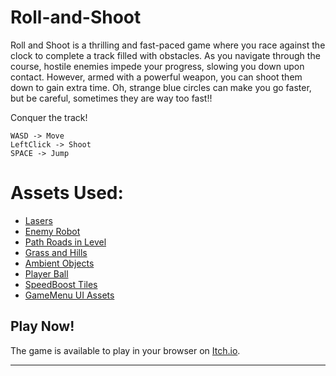 # Roll-and-Shoot


Roll and Shoot is a thrilling and fast-paced game where you race against the clock to complete a track filled with obstacles. As you navigate through the course, hostile enemies impede your progress, slowing you down upon contact. However, armed with a powerful weapon, you can shoot them down to gain extra time. Oh, strange blue circles can make you go faster, but be careful, sometimes they are way too fast!! 

Conquer the track!

    WASD -> Move
    LeftClick -> Shoot
    SPACE -> Jump
    
# Assets Used:

- [Lasers](https://assetstore.unity.com/packages/tools/particles-effects/volumetric-lines-29160)
- [Enemy Robot](https://assetstore.unity.com/packages/3d/characters/robots/sci-fi-drone-214089)
- [Path Roads in Level](https://assetstore.unity.com/packages/3d/environments/roadways/low-poly-road-pack-67288)
- [Grass and Hills](https://assetstore.unity.com/packages/3d/environments/landscapes/low-poly-simple-nature-pack-162153)
- [Ambient Objects](https://assetstore.unity.com/packages/3d/environments/low-poly-nature-260306)
- [Player Ball](https://assetstore.unity.com/packages/3d/props/ball-pack-446)
- [SpeedBoost Tiles](https://assetstore.unity.com/packages/3d/props/tools/scene-teleportation-202903)
- [GameMenu UI Assets](https://assetstore.unity.com/packages/2d/gui/icons/2d-simple-ui-pack-218050)

## Play Now!

The game is available to play in your browser on [Itch.io](https://vitorbandeira.itch.io/roll-and-shoot).

---
